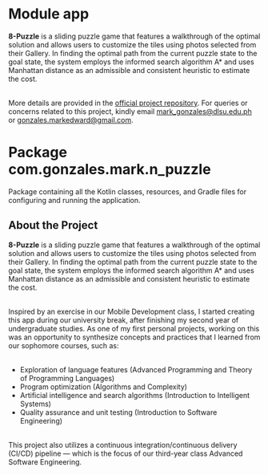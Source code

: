 # Module app

**8-Puzzle** is a sliding puzzle game that features a walkthrough of the optimal solution and allows users to customize the tiles using photos selected from their Gallery. In finding the optimal path from the current puzzle state to the goal state, the system employs the informed search algorithm A* and uses Manhattan distance as an admissible and consistent heuristic to estimate the cost. <br/> <br/>

More details are provided in the [official project repository](https://github.com/memgonzales/sliding-puzzle). For queries or concerns related to this project, kindly email [mark_gonzales@dlsu.edu.ph](mailto:mark_gonzales@dlsu.edu.ph) or [gonzales.markedward@gmail.com](mailto:gonzales.markedward@gmail.com).

# Package com.gonzales.mark.n_puzzle

Package containing all the Kotlin classes, resources, and Gradle files for configuring and running the application.

## About the Project

**8-Puzzle** is a sliding puzzle game that features a walkthrough of the optimal solution and allows users to customize the tiles using photos selected from their Gallery. In finding the optimal path from the current puzzle state to the goal state, the system employs the informed search algorithm A* and uses Manhattan distance as an admissible and consistent heuristic to estimate the cost.<br/><br/>

Inspired by an exercise in our Mobile Development class, I started creating this app during our university break, after finishing my second year of undergraduate studies. As one of my first personal projects, working on this was an opportunity to synthesize concepts and practices that I learned from our sophomore courses, such as: <br/><br/>

- Exploration of language features (Advanced Programming and Theory of Programming Languages)
- Program optimization (Algorithms and Complexity)
- Artificial intelligence and search algorithms (Introduction to Intelligent Systems)
- Quality assurance and unit testing (Introduction to Software Engineering) <br/><br/>

This project also utilizes a continuous integration/continuous delivery (CI/CD) pipeline — which is the focus of our third-year class Advanced Software Engineering.

